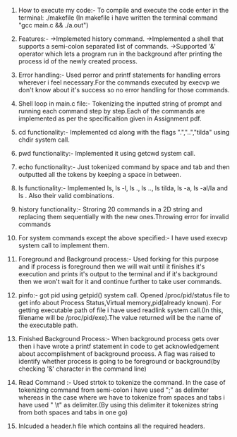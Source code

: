 1) How to execute my code:-
		To compile and execute the code enter in the terminal:	 ./makefile    (In makefile i have written the terminal command "gcc main.c && ./a.out")

2) Features:-
		->Implemeted history command.
		->Implemented a shell that supports a semi-colon separated list of commands.
		->Supported '&' operator which lets a program run in the background after printing the process id of the newly created process.
		
3) Error handling:-
		Used perror and printf statements for handling errors wherever i feel necessary.For the commands executed by execvp we don't know about it's success so no
		error handling for those commands. 

4) Shell loop in main.c file:-
		Tokenizing the inputted string of prompt and running each command step by step.Each of the commands are implemented as per the specificaition given in Assignment pdf.

5) cd functionality:-
		Implemented cd along with the flags ".","..","tilda" using chdir system call.

6) pwd functionality:-
		Implemented it using getcwd system call.

7) echo functionality:-
		Just tokenized command by space and tab and then outputted all the tokens by keeping a space in between.

8) ls functionality:-
		Implemented ls, ls -l, ls ., ls .., ls tilda, ls -a, ls -al/la and ls <Directoryname>.
		Also their valid combinations.

9) history functionality:-
		Stroring 20 commands in a 2D string and replacing them sequentially with the new ones.Throwing error for invalid commands

10) For system commands except the above specified:-
		I have used execvp system call to implement them.

11) Foreground and Background process:-
		Used forking for this purpose and if process is foreground then we will wait until it finishes it's execution and prints it's output to the terminal
		and if it's background then we won't wait for it and continue further to take user commands.

12) pinfo:-
		got pid using getpid() system call. 
		Opened /proc/pid/status file to get info about Process Status,Virtual memory,pid(already known).
		For getting executable path of file i have used readlink system call.(In this, filename will be /proc/pid/exe).The value returned will be the name of the executable path.  

13) Finished Background Process:-
		When background process gets over then i have wrote a printf statement in code to get acknowledgement about accomplishment of background process.
		A flag was raised to identify whether process is going to be foreground or background(by checking '&' character in the command line)

14) Read Command :-
		Used strtok to tokenize the command.
		In the case of tokenizing command from semi-colon i have used ";" as delimiter whereas in the case where we have to tokenize from spaces and tabs i have used " \t" as delimiter.(By using this delimiter it tokenizes string from both spaces and tabs in one go)

15) Inlcuded a header.h file which contains all the required headers.













  
